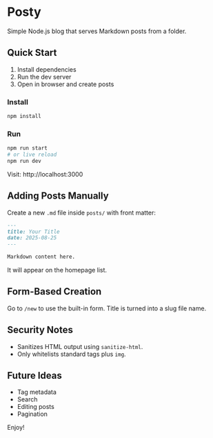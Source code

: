 # Posty

Simple Node.js blog that serves Markdown posts from a folder.

## Quick Start

1. Install dependencies
2. Run the dev server
3. Open in browser and create posts

### Install

```bash
npm install
```

### Run

```bash
npm run start
# or live reload
npm run dev
```

Visit: http://localhost:3000

## Adding Posts Manually

Create a new `.md` file inside `posts/` with front matter:

```markdown
---
title: Your Title
date: 2025-08-25
---

Markdown content here.
```

It will appear on the homepage list.

## Form-Based Creation

Go to `/new` to use the built-in form. Title is turned into a slug file name.

## Security Notes

- Sanitizes HTML output using `sanitize-html`.
- Only whitelists standard tags plus `img`.

## Future Ideas

- Tag metadata
- Search
- Editing posts
- Pagination

Enjoy!
